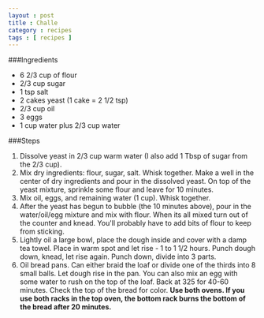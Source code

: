```yaml
---
layout : post
title : Challe
category : recipes
tags : [ recipes ]
---
```

###Ingredients
* 6 2/3 cup of flour
* 2/3 cup sugar
* 1 tsp salt
* 2 cakes yeast (1 cake = 2 1/2 tsp)
* 2/3 cup oil
* 3 eggs
* 1 cup water plus 2/3 cup water

###Steps
1. Dissolve yeast in 2/3 cup warm water (I also add 1 Tbsp of sugar from the 2/3 cup).
1. Mix dry ingredients: flour, sugar, salt.  Whisk together.  Make a well in the center of dry ingredients and pour in the dissolved yeast.  On top of the yeast mixture, sprinkle some flour and leave for 10 minutes.
1. Mix oil, eggs, and remaining water (1 cup). Whisk together.
1. After the yeast has begun to bubble (the 10 minutes above), pour in the water/oil/egg mixture and mix with flour.  When its all mixed turn out of the counter and knead.  You'll probably have to add bits of flour to keep from sticking.
1. Lightly oil a large bowl, place the dough inside and cover with a damp tea towel.  Place in warm spot and let rise - 1 to 1 1/2 hours.  Punch dough down, knead, let rise again.  Punch down, divide into 3 parts.
1. Oil bread pans.  Can either braid the loaf or divide one of the thirds into 8 small balls.  Let dough rise in the pan.  You can also mix an egg with some water to rush on the top of the loaf.  Back at 325 for 40-60 minutes.  Check the top of the bread for color.
**Use both ovens.  If you use both racks in the top oven, the bottom rack burns the bottom of the bread after 20 minutes.**
